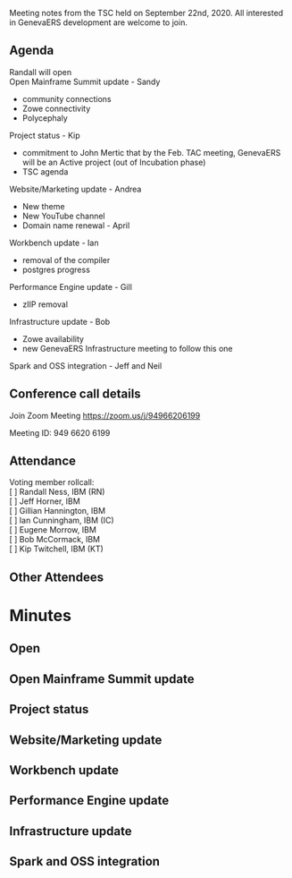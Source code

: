 Meeting notes from the TSC held on September 22nd, 2020. All interested in GenevaERS development are welcome to join.

## Agenda
Randall will open  
Open Mainframe Summit update - Sandy   
  * community connections 
  * Zowe connectivity 
  * Polycephaly 

Project status - Kip  
  * commitment to John Mertic that by the Feb. TAC meeting, GenevaERS will be an Active project (out of Incubation phase) 
  * TSC agenda 

Website/Marketing update - Andrea   
  * New theme 
  * New YouTube channel  
  * Domain name renewal - April 

Workbench update - Ian   
  * removal of the compiler 
  * postgres progress

Performance Engine update - Gill  
  * zIIP removal 

Infrastructure update - Bob  
  * Zowe availability 
  * new GenevaERS Infrastructure meeting to follow this one 

Spark and OSS integration - Jeff and Neil  

## Conference call details

Join Zoom Meeting
https://zoom.us/j/94966206199

Meeting ID: 949 6620 6199

## Attendance
Voting member rollcall:  
[  ] Randall Ness, IBM (RN)  
[  ] Jeff Horner, IBM  
[  ] Gillian Hannington, IBM  
[  ] Ian Cunningham, IBM (IC)  
[  ] Eugene Morrow, IBM  
[  ] Bob McCormack, IBM  
[  ] Kip Twitchell, IBM (KT)  

## Other Attendees
 
# Minutes

## Open

## Open Mainframe Summit update

## Project status

## Website/Marketing update

## Workbench update

## Performance Engine update

## Infrastructure update

## Spark and OSS integration
